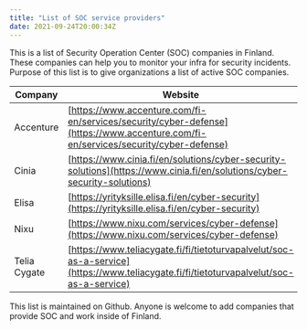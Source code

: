 ```yaml
---
title: "List of SOC service providers"
date: 2021-09-24T20:00:34Z
---
```


This is a list of Security Operation Center (SOC) companies in Finland. These companies can help you to monitor your infra for security incidents. Purpose of this list is to give organizations a list of active SOC companies. 

| Company | Website | Notes | 
|---|---|---|
| Accenture | [https://www.accenture.com/fi-en/services/security/cyber-defense](https://www.accenture.com/fi-en/services/security/cyber-defense) |
| Cinia | [https://www.cinia.fi/en/solutions/cyber-security-solutions](https://www.cinia.fi/en/solutions/cyber-security-solutions)
| Elisa | [https://yrityksille.elisa.fi/en/cyber-security](https://yrityksille.elisa.fi/en/cyber-security)
| Nixu |[https://www.nixu.com/services/cyber-defense](https://www.nixu.com/services/cyber-defense) |
| Telia Cygate | [https://www.teliacygate.fi/fi/tietoturvapalvelut/soc-as-a-service](https://www.teliacygate.fi/fi/tietoturvapalvelut/soc-as-a-service) |

This list is maintained on Github. Anyone is welcome to add companies that provide SOC and work inside of Finland.
